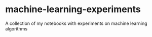 # machine-learning-experiments
A collection of my notebooks with experiments on machine learning algorithms
